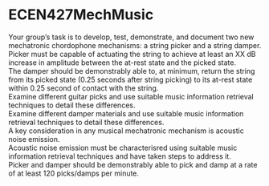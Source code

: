 # ECEN427MechMusic
Your group’s task is to develop, test, demonstrate, and document two new mechatronic chordophone mechanisms:
a string picker and a string damper.  
Picker must be capable of actuating the string to achieve at least an XX dB increase in amplitude between the at-rest state and the picked state.  
The damper should be demonstrably able to, at minimum, return the string from its picked state (0.25 seconds after string picking) to its at-rest state within 0.25 second of contact with the string.  
Examine different guitar picks and use suitable music information retrieval techniques to detail these differences.  
Examine different damper materials and use suitable music information retrieval techniques to detail these differences.  
A key consideration in any musical mechatronic mechanism is acoustic noise emission.   
Acoustic noise emission must be characterisred using suitable music information retrieval techniques and have taken steps to address it.  
Picker and damper should be demonstrably able to pick and damp at a rate of at least 120 picks/damps per minute.  
